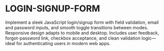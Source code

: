 # LOGIN-SIGNUP-FORM
Implement a sleek JavaScript login/signup form with field validation, email and password inputs, and smooth toggle transitions between modes. Responsive design adapts to mobile and desktop. Includes user feedback, forgot-password link, checkbox acceptance, and clean validation logic—ideal for authenticating users in modern web apps.

